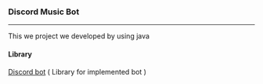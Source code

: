 ### Discord Music Bot

----
This we project we developed by using java 

#### Library

[Discord bot](https://github.com/Discord4J/Discord4J) ( Library for implemented bot )